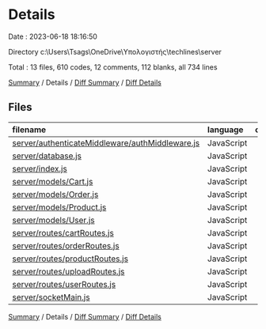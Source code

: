 # Details

Date : 2023-06-18 18:16:50

Directory c:\\Users\\Tsags\\OneDrive\\Υπολογιστής\\techlines\\server

Total : 13 files,  610 codes, 12 comments, 112 blanks, all 734 lines

[Summary](results.md) / Details / [Diff Summary](diff.md) / [Diff Details](diff-details.md)

## Files
| filename | language | code | comment | blank | total |
| :--- | :--- | ---: | ---: | ---: | ---: |
| [server/authenticateMiddleware/authMiddleware.js](/server/authenticateMiddleware/authMiddleware.js) | JavaScript | 31 | 0 | 8 | 39 |
| [server/database.js](/server/database.js) | JavaScript | 15 | 1 | 5 | 21 |
| [server/index.js](/server/index.js) | JavaScript | 83 | 1 | 15 | 99 |
| [server/models/Cart.js](/server/models/Cart.js) | JavaScript | 43 | 1 | 6 | 50 |
| [server/models/Order.js](/server/models/Order.js) | JavaScript | 36 | 0 | 3 | 39 |
| [server/models/Product.js](/server/models/Product.js) | JavaScript | 41 | 0 | 4 | 45 |
| [server/models/User.js](/server/models/User.js) | JavaScript | 36 | 0 | 5 | 41 |
| [server/routes/cartRoutes.js](/server/routes/cartRoutes.js) | JavaScript | 92 | 6 | 25 | 123 |
| [server/routes/orderRoutes.js](/server/routes/orderRoutes.js) | JavaScript | 55 | 2 | 9 | 66 |
| [server/routes/productRoutes.js](/server/routes/productRoutes.js) | JavaScript | 73 | 0 | 9 | 82 |
| [server/routes/uploadRoutes.js](/server/routes/uploadRoutes.js) | JavaScript | 25 | 0 | 9 | 34 |
| [server/routes/userRoutes.js](/server/routes/userRoutes.js) | JavaScript | 80 | 1 | 13 | 94 |
| [server/socketMain.js](/server/socketMain.js) | JavaScript | 0 | 0 | 1 | 1 |

[Summary](results.md) / Details / [Diff Summary](diff.md) / [Diff Details](diff-details.md)